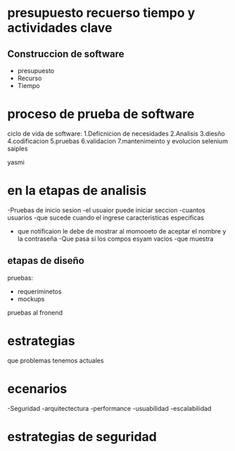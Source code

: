 # presupuesto recuerso tiempo y actividades clave
## Construccion de software
- presupuesto
- Recurso
- Tiempo

# proceso de prueba de software
ciclo de vida de software:
1.Deficnicion de necesidades
2.Analisis 
3.diesño 
4.codificacion
5.pruebas
6.validacion
7.mantenimeinto y evolucion 
selenium
saiples

yasmi

# en la etapas de analisis
-Pruebas de inicio sesion
-el usuaior puede iniciar seccion
-cuantos usuarios
-que sucede cuando el ingrese
caracteristicas especificas
- que notificaion le debe de mostrar al momooeto de aceptar el nombre y la contraseña
-Que pasa si los compos esyam vacios
-que muestra 

## etapas de diseño

pruebas:
- requeriminetos
- mockups

pruebas al fronend

# estrategias
que problemas tenemos actuales

# ecenarios
-Seguridad
-arquitectectura
-performance
-usuabilidad
-escalabilidad

# estrategias de seguridad

